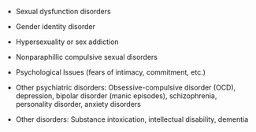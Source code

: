 - Sexual dysfunction disorders

- Gender identity disorder

- Hypersexuality or sex addiction

- Nonparaphillic compulsive sexual disorders

- Psychological Issues (fears of intimacy, commitment, etc.)

- Other psychiatric disorders: Obsessive-compulsive disorder (OCD), depression, bipolar disorder (manic episodes), schizophrenia, personality disorder, anxiety disorders

- Other disorders: Substance intoxication, intellectual disability, dementia